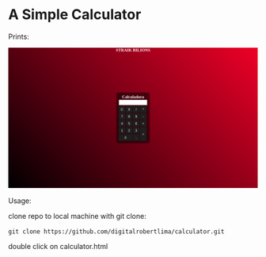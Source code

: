 # A Simple Calculator

Prints:

![print da calculadora](print-calculator.png)

Usage:

clone repo to local machine with git clone:
~~~
git clone https://github.com/digitalrobertlima/calculator.git
~~~

double click on calculator.html
